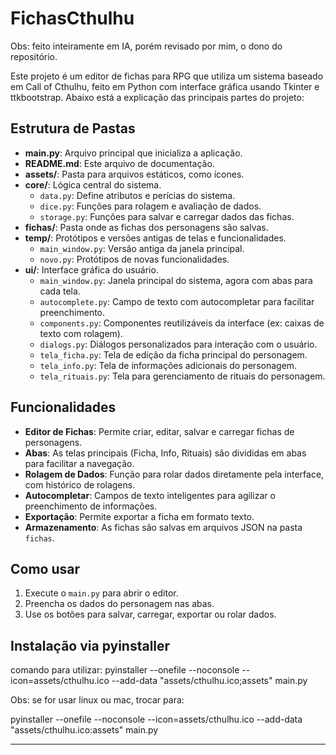 # FichasCthulhu

Obs: feito inteiramente em IA, porém revisado por mim, o dono do repositório.

Este projeto é um editor de fichas para RPG que utiliza um sistema baseado em Call of Cthulhu, feito em Python com interface gráfica usando Tkinter e ttkbootstrap. Abaixo está a explicação das principais partes do projeto:

## Estrutura de Pastas

- **main.py**: Arquivo principal que inicializa a aplicação.
- **README.md**: Este arquivo de documentação.
- **assets/**: Pasta para arquivos estáticos, como ícones.
- **core/**: Lógica central do sistema.
  - `data.py`: Define atributos e perícias do sistema.
  - `dice.py`: Funções para rolagem e avaliação de dados.
  - `storage.py`: Funções para salvar e carregar dados das fichas.
- **fichas/**: Pasta onde as fichas dos personagens são salvas.
- **temp/**: Protótipos e versões antigas de telas e funcionalidades.
  - `main_window.py`: Versão antiga da janela principal.
  - `novo.py`: Protótipos de novas funcionalidades.
- **ui/**: Interface gráfica do usuário.
  - `main_window.py`: Janela principal do sistema, agora com abas para cada tela.
  - `autocomplete.py`: Campo de texto com autocompletar para facilitar preenchimento.
  - `components.py`: Componentes reutilizáveis da interface (ex: caixas de texto com rolagem).
  - `dialogs.py`: Diálogos personalizados para interação com o usuário.
  - `tela_ficha.py`: Tela de edição da ficha principal do personagem.
  - `tela_info.py`: Tela de informações adicionais do personagem.
  - `tela_rituais.py`: Tela para gerenciamento de rituais do personagem.

## Funcionalidades

- **Editor de Fichas**: Permite criar, editar, salvar e carregar fichas de personagens.
- **Abas**: As telas principais (Ficha, Info, Rituais) são divididas em abas para facilitar a navegação.
- **Rolagem de Dados**: Função para rolar dados diretamente pela interface, com histórico de rolagens.
- **Autocompletar**: Campos de texto inteligentes para agilizar o preenchimento de informações.
- **Exportação**: Permite exportar a ficha em formato texto.
- **Armazenamento**: As fichas são salvas em arquivos JSON na pasta `fichas`.

## Como usar

1. Execute o `main.py` para abrir o editor.
2. Preencha os dados do personagem nas abas.
3. Use os botões para salvar, carregar, exportar ou rolar dados.

## Instalação via pyinstaller

comando para utilizar: pyinstaller --onefile --noconsole --icon=assets/cthulhu.ico --add-data "assets/cthulhu.ico;assets" main.py

Obs: se for usar linux ou mac, trocar para: 

pyinstaller --onefile --noconsole --icon=assets/cthulhu.ico --add-data "assets/cthulhu.ico:assets" main.py

---